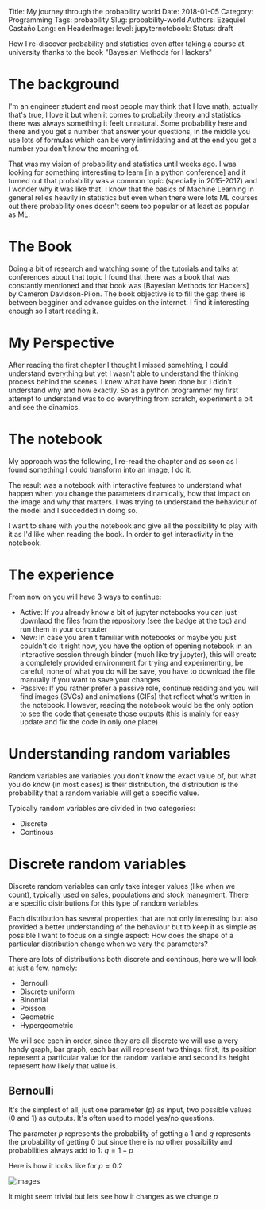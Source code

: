 Title: My journey through the probability world
Date: 2018-01-05
Category: Programming
Tags: probability
Slug: probability-world
Authors: Ezequiel Castaño
Lang: en
HeaderImage:
level:
jupyternotebook:
Status: draft

How I re-discover probability and statistics even after taking a course at university thanks to the book "Bayesian Methods for Hackers"

<!-- PELICAN_END_SUMMARY -->

# The background

I'm an engineer student and most people may think that I love math, actually that's true, I love it but when it comes to probabily theory and statistics there was always something it feelt unnatural. Some probability here and there and you get a number that answer your questions, in the middle you use lots of formulas which can be very intimidating and at the end you get a number you don't know the meaning of.

That was my vision of probability and statistics until weeks ago. I was looking for something interesting to learn [in a python conference] and it turned out that probability was a common topic (specially in 2015-2017) and I wonder why it was like that. I know that the basics of Machine Learning in general relies heavily in statistics but even when there were lots ML courses out there probability ones doesn't seem too popular or at least as popular as ML.

# The Book

Doing a bit of research and watching some of the tutorials and talks at conferences about that topic I found that there was a book that was constantly mentioned and that book was [Bayesian Methods for Hackers] by Cameron Davidson-Pilon. The book objective is to fill the gap there is between begginer and advance guides on the internet. I find it interesting enough so I start reading it.

# My Perspective

After reading the first chapter I thought I missed somehting, I could understand everything but yet I wasn't able to understand the thinking process behind the scenes. I knew what have been done but I didn't understand why and how exactly. So as a python programmer my first attempt to understand was to do everything from scratch, experiment a bit and see the dinamics.

# The notebook

My approach was the following, I re-read the chapter and as soon as I found something I could transform into an image, I do it.

The result was a notebook with interactive features to understand what happen when you change the parameters dinamically, how that impact on the image and why that matters. I was trying to understand the behaviour of the model and I succedded in doing so.

I want to share with you the notebook and give all the possibility to play with it as I'd like when reading the book. In order to get interactivity in the notebook.

# The experience

From now on you will have 3 ways to continue:

- Active: If you already know a bit of jupyter notebooks you can just downlaod the files from the repository (see the badge at the top) and run them in your computer
- New: In case you aren't familiar with notebooks or maybe you just couldn't do it right now, you have the option of opening notebook in an interactive session through binder (much like try jupyter), this will create a completely provided environment for trying and experimenting, be careful, none of what you do will be save, you have to download the file manually if you want to save your changes
- Passive: If you rather prefer a passive role, continue reading and you will find images (SVGs) and animations (GIFs) that reflect what's written in the notebook. However, reading the notebook would be the only option to see the code that generate those outputs (this is mainly for easy update and fix the code in only one place)

# Understanding random variables

Random variables are variables you don't know the exact value of, but what you do know (in most cases) is their distribution, the distribution is the probability that a random variable will get a specific value.

Typically random variables are divided in two categories:

- Discrete
- Continous

# Discrete random variables

Discrete random variables can only take integer values (like when we count), typically used on sales, populations and stock managment. There are specific distributions for this type of random variables.

Each distribution has several properties that are not only interesting but also provided a better understanding of the behaviour but to keep it as simple as possible I want to focus on a single aspect: How does the shape of a particular distribution change when we vary the parameters?

There are lots of distributions both discrete and continous, here we will look at just a few, namely:

- Bernoulli
- Discrete uniform
- Binomial
- Poisson
- Geometric
- Hypergeometric

We will see each in order, since they are all discrete we will use a very handy graph, bar graph, each bar will represent two things: first, its position represent a particular value for the random variable and second its height represent how likely that value is.

## Bernoulli

It's the simplest of all, just one parameter ($p$) as input, two possible values ($0$ and $1$) as outputs. It's often used to model yes/no questions.

The parameter $p$ represents the probability of getting a $1$ and $q$ represents the probability of getting $0$ but since there is no other possibility and probabilities always add to $1$: $q = 1 - p$

Here is how it looks like for $p = 0.2$

![images]({attach}images/chapter-1-1.svg)

It might seem trivial but lets see how it changes as we change $p$